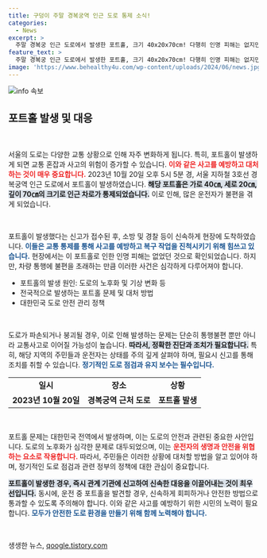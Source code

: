 ```yaml
---
title: 구덩이 주말 경복궁역 인근 도로 통제 소식!
categories:
  - News
excerpt: >
  주말 경복궁 인근 도로에서 발생한 포트홀, 크기 40x20x70cm! 다행히 인명 피해는 없지만 두 개 차로가 통제 중. 교통혼잡에 주의하세요!
feature_text: >
  주말 경복궁 인근 도로에서 발생한 포트홀, 크기 40x20x70cm! 다행히 인명 피해는 없지만 두 개 차로가 통제 중. 교통혼잡에 주의하세요!
image: 'https://www.behealthy4u.com/wp-content/uploads/2024/06/news.jpg'
---
```


<p><img src="https://www.behealthy4u.com/wp-content/uploads/2024/06/news.jpg" alt="info 속보" /></p>

<h2 data-ke-size="size26">포트홀 발생 및 대응</h2>

<p data-ke-size="size16">&nbsp;</p>

<p>서울의 도로는 다양한 교통 상황으로 인해 자주 변화하게 됩니다. 특히, 포트홀이 발생하게 되면 교통 혼잡과 사고의 위험이 증가할 수 있습니다. <b><span style="color: #ee2323;">이와 같은 사고를 예방하고 대처하는 것이 매우 중요합니다.</span></b> 2023년 10월 20일 오후 5시 5분 경, 서울 지하철 3호선 경복궁역 인근 도로에서 포트홀이 발생하였습니다. <b><span style="background-color: #21538527;">해당 포트홀은 가로 40㎝, 세로 20㎝, 깊이 70㎝의 크기로 인근 차로가 통제되었습니다.</span></b> 이로 인해, 많은 운전자가 불편을 겪게 되었습니다.</p>

<p data-ke-size="size16">&nbsp;</p>

<p>포트홀이 발생했다는 신고가 접수된 후, 소방 및 경찰 등이 신속하게 현장에 도착하였습니다. <b><span style="color: #1a5490;">이들은 교통 통제를 통해 사고를 예방하고 복구 작업을 진척시키기 위해 힘쓰고 있습니다.</span></b> 현장에서는 이 포트홀로 인한 인명 피해는 없었던 것으로 확인되었습니다. 하지만, 차량 통행에 불편을 초래하는 만큼 이러한 사건은 심각하게 다루어져야 합니다.</p>

<ul>
    <li>포트홀의 발생 원인: 도로의 노후화 및 기상 변화 등</li>
    <li>전국적으로 발생하는 포트홀 문제 및 대처 방법</li>
    <li>대한민국 도로 안전 관리 정책</li>
</ul>

<p data-ke-size="size16">&nbsp;</p>

<p>도로가 파손되거나 붕괴될 경우, 이로 인해 발생하는 문제는 단순히 통행불편 뿐만 아니라 교통사고로 이어질 가능성이 높습니다. <b><span style="background-color: #21538527;">따라서, 정확한 진단과 조치가 필요합니다.</span></b> 특히, 해당 지역의 주민들과 운전자는 상태를 주의 깊게 살펴야 하며, 필요시 신고를 통해 조치를 취할 수 있습니다. <b><span style="color: #1a5490;">정기적인 도로 점검과 유지 보수는 필수입니다.</span></b></p>

<table>
    <tr>
        <td style="text-align: center; height: 17px;"><b>일시</b></td>
        <td style="text-align: center; height: 17px;"><b>장소</b></td>
        <td style="text-align: center; height: 17px;"><b>상황</b></td>
    </tr>
    <tr>
        <td style="text-align: center; height: 17px;"><b>2023년 10월 20일</b></td>
        <td style="text-align: center; height: 17px;"><b>경복궁역 근처 도로</b></td>
        <td style="text-align: center; height: 17px;"><b>포트홀 발생</b></td>
    </tr>
</table>

<p data-ke-size="size16">&nbsp;</p>

<p>포트홀 문제는 대한민국 전역에서 발생하며, 이는 도로의 안전과 관련된 중요한 사안입니다. 도로의 노후화가 심각한 문제로 대두되었으며, 이는 <b><span style="color: #ee2323;">운전자의 생명과 안전을 위협하는 요소로 작용합니다.</span></b> 따라서, 주민들은 이러한 상황에 대처할 방법을 알고 있어야 하며, 정기적인 도로 점검과 관련 정부의 정책에 대한 관심이 중요합니다.</p>

<p><b><span style="background-color: #21538527;">포트홀이 발생한 경우, 즉시 관계 기관에 신고하여 신속한 대응을 이끌어내는 것이 최우선입니다.</span></b> 동시에, 운전 중 포트홀을 발견할 경우, 신속하게 회피하거나 안전한 방법으로 통과할 수 있도록 주의해야 합니다. 이와 같은 사고를 예방하기 위한 시민의 노력이 필요합니다. <b><span style="color: #1a5490;">모두가 안전한 도로 환경을 만들기 위해 함께 노력해야 합니다.</span></b></p>

<p data-ke-size="size16">&nbsp;</p>
생생한 뉴스, <a href="https://qoogle.tistory.com" rel="dofollow">qoogle.tistory.com</a>


